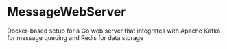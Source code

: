 # MessageWebServer
 Docker-based setup for a Go web server that integrates with Apache Kafka for message queuing and Redis for data storage
